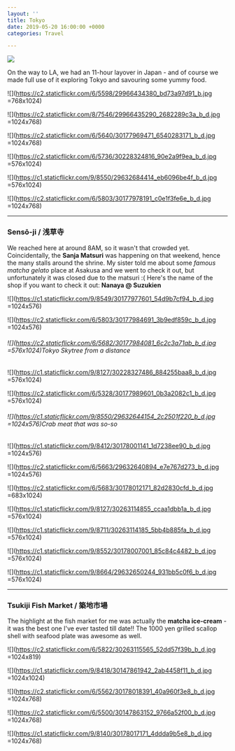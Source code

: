 ```yaml
---
layout: ''
title: Tokyo
date: 2019-05-20 16:00:00 +0000
categories: Travel

---
```

![](https://zhenzhenislove.files.wordpress.com/2016/10/tokyo-2016.jpg)

On the way to LA, we had an 11-hour layover in Japan - and of course we made full use of it exploring Tokyo and savouring some yummy food.

![](https://c2.staticflickr.com/6/5598/29966434380_bd73a97d91_b.jpg =768x1024)

![](https://c2.staticflickr.com/8/7546/29966435290_2682289c3a_b_d.jpg =1024x768)

![](https://c2.staticflickr.com/6/5640/30177969471_6540283171_b_d.jpg =1024x768)

![](https://c2.staticflickr.com/6/5736/30228324816_90e2a9f9ea_b_d.jpg =576x1024)

![](https://c1.staticflickr.com/9/8550/29632684414_eb6096be4f_b_d.jpg =576x1024)

![](https://c2.staticflickr.com/6/5803/30177978191_c0e1f3fe6e_b_d.jpg =1024x768)

***

### Sensō-ji / 浅草寺

We reached here at around 8AM, so it wasn't that crowded yet. Coincidentally, the **Sanja Matsuri** was happening on that weekend, hence the many stalls around the shrine. My sister told me about some _famous matcha gelato_ place at Asakusa and we went to check it out, but unfortunately it was closed due to the matsuri :( Here's the name of the shop if you want to check it out: **Nanaya @ Suzukien**

![](https://c1.staticflickr.com/9/8549/30177977601_54d9b7cf94_b_d.jpg =1024x576)

![](https://c2.staticflickr.com/6/5803/30177984691_3b9edf859c_b_d.jpg =1024x576)

###### ![](https://c2.staticflickr.com/6/5682/30177984081_6c2c3a71ab_b_d.jpg =576x1024)Tokyo Skytree from a distance

![](https://c1.staticflickr.com/9/8127/30228327486_884255baa8_b_d.jpg =576x1024)

![](https://c2.staticflickr.com/6/5328/30177989601_0b3a2082c1_b_d.jpg =576x1024)

###### ![](https://c1.staticflickr.com/9/8550/29632644154_2c2501f220_b_d.jpg =1024x576)Crab meat that was so-so

![](https://c1.staticflickr.com/9/8412/30178001141_1d7238ee90_b_d.jpg =1024x576)

![](https://c2.staticflickr.com/6/5663/29632640894_e7e767d273_b_d.jpg =1024x576)

![](https://c2.staticflickr.com/6/5683/30178012171_82d2830cfd_b_d.jpg =683x1024)

![](https://c1.staticflickr.com/9/8127/30263114855_ccaa1dbb1a_b_d.jpg =576x1024)

![](https://c1.staticflickr.com/9/8711/30263114185_5bb4b885fa_b_d.jpg =576x1024)

![](https://c1.staticflickr.com/9/8552/30178007001_85c84c4482_b_d.jpg =576x1024)

![](https://c1.staticflickr.com/9/8664/29632650244_931bb5c0f6_b_d.jpg =576x1024)

***

### Tsukiji Fish Market / 築地市場

The highlight at the fish market for me was actually the **matcha ice-cream** - it was the best one I've ever tasted till date!! The 1000 yen grilled scallop shell with seafood plate was awesome as well.

![](https://c2.staticflickr.com/6/5822/30263115565_52dd57f39b_b_d.jpg =1024x819)

![](https://c1.staticflickr.com/9/8418/30147861942_2ab4458f11_b_d.jpg =1024x1024)

![](https://c2.staticflickr.com/6/5562/30178018391_40a960f3e8_b_d.jpg =1024x768)

![](https://c2.staticflickr.com/6/5500/30147863152_9766a52f00_b_d.jpg =1024x768)

![](https://c1.staticflickr.com/9/8140/30178017171_4ddda9b5e8_b_d.jpg =1024x768)